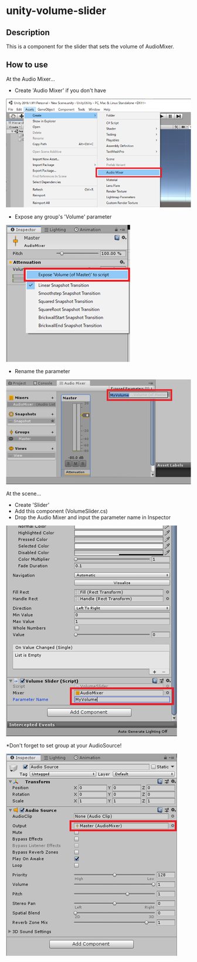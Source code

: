 # unity-volume-slider

## Description
This is a component for the slider that sets the volume of AudioMixer.

## How to use
At the Audio Mixer...

- Create 'Audio Mixer' if you don't have

![screenshot](https://github.com/neuneu9/unity-volume-slider/blob/images/create_audio_mixer.png)

- Expose any group's 'Volume' parameter

![screenshot](https://github.com/neuneu9/unity-volume-slider/blob/images/expose_volume.png)

- Rename the parameter

![screenshot](https://github.com/neuneu9/unity-volume-slider/blob/images/rename_parameter.png)

At the scene...

- Create 'Slider'
- Add this component (VolumeSlider.cs)
- Drop the Audio Mixer and input the parameter name in Inspector

![screenshot](https://github.com/neuneu9/unity-volume-slider/blob/images/inspector_setup.png)

*Don't forget to set group at your AudioSource!

![screenshot](https://github.com/neuneu9/unity-volume-slider/blob/images/audio_source.png)
